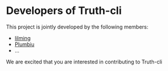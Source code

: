 # Developers of Truth-cli

This project is jointly developed by the following members:

- [lilming](https://github.com/lilming123)
- [Plumbiu](https://github.com/lilming123)
- ... 

We are excited that you are interested in contributing to Truth-cli